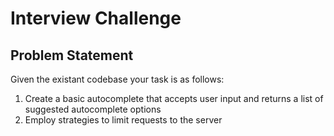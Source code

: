 # Interview Challenge
## Problem Statement
Given the existant codebase your task is as follows:
1. Create a basic autocomplete that accepts user input and returns a list of suggested autocomplete options
2. Employ strategies to limit requests to the server